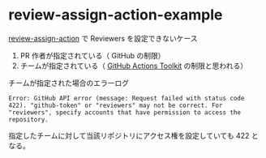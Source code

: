 # review-assign-action-example

[review-assign-action](https://github.com/hkusu/review-assign-action) で Reviewers を設定できないケース

1. PR 作者が指定されている（ GitHub の制限）
2. チームが指定されている（ [GitHub Actions Toolkit](https://github.com/actions/toolkit) の制限と思われる）

チームが指定された場合のエラーログ

```
Error: GitHub API error (message: Request failed with status code 422). "github-token" or "reviewers" may not be correct. For "reviewers", specify accounts that have permission to access the repository.
```

指定したチームに対して当該リポジトリにアクセス権を設定していても 422 となる。
